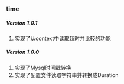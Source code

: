 ### time

##### Version 1.0.1
1. 实现了从context中读取超时并比较的功能


##### Version 1.0.0

1. 实现了Mysql时间戳转换
2. 实现了配置文件读取字符串并转换成Duration
